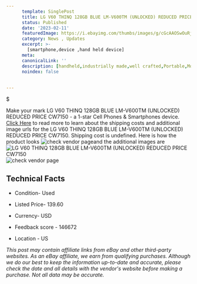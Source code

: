 ```yaml
---
      template: SinglePost
      title: LG V60 THINQ 128GB BLUE LM-V600TM (UNLOCKED) REDUCED PRICE CW7150
      status: Published
      date: '2023-02-11'
      featuredImage: https://i.ebayimg.com/thumbs/images/g/cGcAAOSwOuRj4tPI/s-l225.jpg
      category: News , Updates
      excerpt: >-
        [smartphone,device ,hand held device]
      meta:
      canonicalLink: ''
      description: [handheld,industrially made,well crafted,Portable,Mobile,Compact,Convenient,Lightweight,Maneuverable,Man-portable,Miniature,Carriable,Hand-held,Light,Holdable,Transportable,Mobile device,Pocket-sized,On-the-go,Wireless,Cordless,Compact size,Convenient size, smartphone,device ,hand held device]
      noindex: false
      
        
---
```

$

Make your mark LG V60 THINQ 128GB BLUE LM-V600TM (UNLOCKED) REDUCED PRICE CW7150 - a 1-star Cell Phones & Smartphones device. [Click Here](https://www.ebay.com/itm/275672635093?hash=item402f5e96d5%3Ag%3AcGcAAOSwOuRj4tPI&mkevt=1&mkcid=1&mkrid=711-53200-19255-0&campid=%253CePNCampaignId%253E&customid=%253CreferenceId%253E&toolid=10049) to read more to learn about the shipping costs and additional image urls for the LG V60 THINQ 128GB BLUE LM-V600TM (UNLOCKED) REDUCED PRICE CW7150. Shipping cost is undefined. Here is how the product looks ![check vendor page](https://i.ebayimg.com/thumbs/images/g/cGcAAOSwOuRj4tPI/s-l225.jpg)and the additional images are![LG V60 THINQ 128GB BLUE LM-V600TM (UNLOCKED) REDUCED PRICE CW7150](https://i.ebayimg.com/images/g/cGcAAOSwOuRj4tPI/s-l1600.jpg)![check vendor page](https://origin-galleryplus.ebayimg.com/ws/web/275672635093_2_0_1/225x225.jpg,https://origin-galleryplus.ebayimg.com/ws/web/275672635093_3_0_1/225x225.jpg,https://origin-galleryplus.ebayimg.com/ws/web/275672635093_4_0_1/225x225.jpg,https://origin-galleryplus.ebayimg.com/ws/web/275672635093_5_0_1/225x225.jpg)



 ## Technical Facts 



     
      

 - Condition- Used 


      

 - Listed Price- 139.60 


      

 - Currency- USD 


      

 - Feedback score - 146672 


      

 - Location - US 


      
      

 *_This post may contain affiliate links from eBay and other third-party websites. As an eBay affiliate, we earn from qualifying purchases. Although we do our best to keep the information up-to-date and accurate, please check the date and all details with the vendor's website before making a purchase. Not all data may be accurate._*






